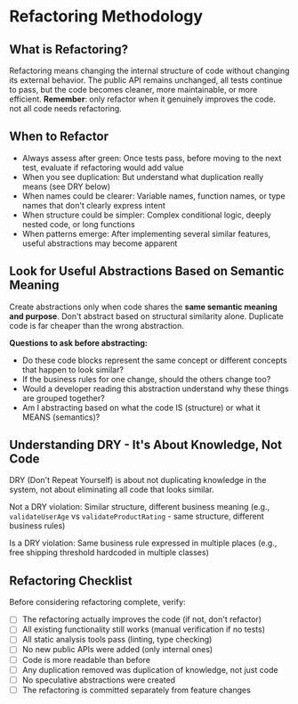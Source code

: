 # Refactoring Methodology

## What is Refactoring?

Refactoring means changing the internal structure of code without changing its external behavior. The public API remains unchanged, all tests continue to pass, but the code becomes cleaner, more maintainable, or more efficient. **Remember**: only refactor when it genuinely improves the code. not all code needs refactoring.

## When to Refactor

- Always assess after green: Once tests pass, before moving to the next test, evaluate if refactoring would add value
- When you see duplication: But understand what duplication really means (see DRY below)
- When names could be clearer: Variable names, function names, or type names that don't clearly express intent
- When structure could be simpler: Complex conditional logic, deeply nested code, or long functions
- When patterns emerge: After implementing several similar features, useful abstractions may become apparent

## Look for Useful Abstractions Based on Semantic Meaning

Create abstractions only when code shares the **same semantic meaning and purpose**. Don't abstract based on structural similarity alone. Duplicate code is far cheaper than the wrong abstraction.

**Questions to ask before abstracting:**

- Do these code blocks represent the same concept or different concepts that happen to look similar?
- If the business rules for one change, should the others change too?
- Would a developer reading this abstraction understand why these things are grouped together?
- Am I abstracting based on what the code IS (structure) or what it MEANS (semantics)?

## Understanding DRY - It's About Knowledge, Not Code

DRY (Don't Repeat Yourself) is about not duplicating knowledge in the system, not about eliminating all code that looks similar.

Not a DRY violation: Similar structure, different business meaning (e.g., `validateUserAge` vs `validateProductRating` - same structure, different business rules)

Is a DRY violation: Same business rule expressed in multiple places (e.g., free shipping threshold hardcoded in multiple classes)

## Refactoring Checklist

Before considering refactoring complete, verify:

- [ ]  The refactoring actually improves the code (if not, don't refactor)
- [ ]  All existing functionality still works (manual verification if no tests)
- [ ]  All static analysis tools pass (linting, type checking)
- [ ]  No new public APIs were added (only internal ones)
- [ ]  Code is more readable than before
- [ ]  Any duplication removed was duplication of knowledge, not just code
- [ ]  No speculative abstractions were created
- [ ]  The refactoring is committed separately from feature changes